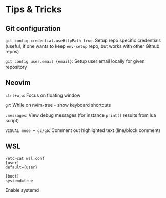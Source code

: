 # Tips & Tricks

## Git configuration

`git config credential.useHttpPath true`:
Setup repo specific credentials (useful, if one wants to keep `env-setup` repo, but works with other Github repos)

`git config user.email {email}`:
Setup user email locally for given repository

## Neovim

`ctrl+w,w`:
Focus on floating window

`g?`:
While on nvim-tree - show keyboard shortcuts

`:messages`:
View debug messages (for instance `print()` results from lua script)

`VISUAL mode + gc/gb`:
Comment out highlighted text (line/block comment)

## WSL

```
/etc>cat wsl.conf
[user]
default={user}

[boot]
systemd=true
```
Enable systemd
